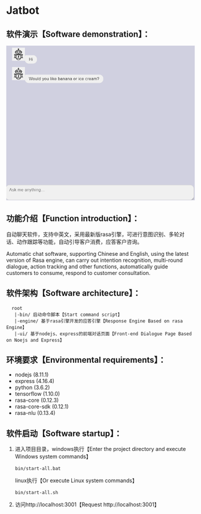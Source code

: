 # Jatbot

## 软件演示【Software demonstration】：
![自动聊天效果演示【Demonstration of Automatic Chat Effect】](https://github.com/Jason-Song/readme-images/blob/master/jatbot.gif)

## 功能介绍【Function introduction】：
  自动聊天软件，支持中英文，采用最新版rasa引擎，可进行意图识别、多轮对话、动作跟踪等功能，自动引导客户消费，应答客户咨询。
  
  Automatic chat software, supporting Chinese and English, using the latest version of Rasa engine, can carry out intention recognition, multi-round dialogue, action tracking and other functions, automatically guide customers to consume, respond to customer consultation.
  
## 软件架构【Software architecture】：

```
  root
   |-bin/ 启动命令脚本【Start command script】
   |-engine/ 基于rasa引擎开发的应答引擎【Response Engine Based on rasa Engine】
   |-ui/ 基于nodejs、express的前端对话页面【Front-end Dialogue Page Based on Noejs and Express】
```
## 环境要求【Environmental requirements】：
* nodejs (8.11.1)
* express (4.16.4)
* python (3.6.2)
* tensorflow (1.10.0)
* rasa-core (0.12.3)
* rasa-core-sdk (0.12.1)
* rasa-nlu (0.13.4)

## 软件启动【Software startup】：
1. 进入项目目录，windows执行【Enter the project directory and execute Windows system commands】
    ```
    bin/start-all.bat
    ```
    linux执行【Or execute Linux system commands】
    ```
    bin/start-all.sh
    ```
2. 访问http://localhost:3001【Request http://localhost:3001】

